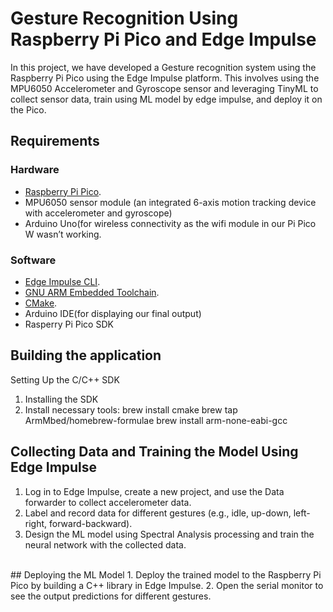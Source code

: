 # Gesture Recognition Using Raspberry Pi Pico and Edge Impulse
In this project, we have developed a Gesture recognition system using the Raspberry Pi Pico using the Edge Impulse platform. This involves using the MPU6050 Accelerometer and Gyroscope sensor and leveraging TinyML to collect sensor data, train using ML model by edge impulse, and deploy it on the Pico.


## Requirements

### Hardware

* [Raspberry Pi Pico](https://www.raspberrypi.org/products/raspberry-pi-pico/).
* MPU6050 sensor module (an integrated 6-axis motion tracking device with accelerometer and gyroscope)
* Arduino Uno(for wireless connectivity as the wifi module in our Pi Pico W wasn’t working.

### Software

* [Edge Impulse CLI](https://docs.edgeimpulse.com/docs/cli-installation).
* [GNU ARM Embedded Toolchain](https://developer.arm.com/tools-and-software/open-source-software/developer-tools/gnu-toolchain/gnu-rm/downloads).
* [CMake](https://cmake.org/install/).
* Arduino IDE(for displaying our final output)
* Rasperry Pi Pico SDK

## Building the application
Setting Up the C/C++ SDK
<br>
1.	Installing the SDK
2.	Install necessary tools:
brew install cmake
brew tap ArmMbed/homebrew-formulae
brew install arm-none-eabi-gcc


## Collecting Data and Training the Model Using Edge Impulse
1.	Log in to Edge Impulse, create a new project, and use the Data forwarder to collect accelerometer data.
2.	Label and record data for different gestures (e.g., idle, up-down, left-right, forward-backward).
3.	Design the ML model using Spectral Analysis processing and train the neural network with the collected data.
<br>
## Deploying the ML Model
1.	Deploy the trained model to the Raspberry Pi Pico by building a C++ library in Edge Impulse.
2.	Open the serial monitor to see the output predictions for different gestures.

